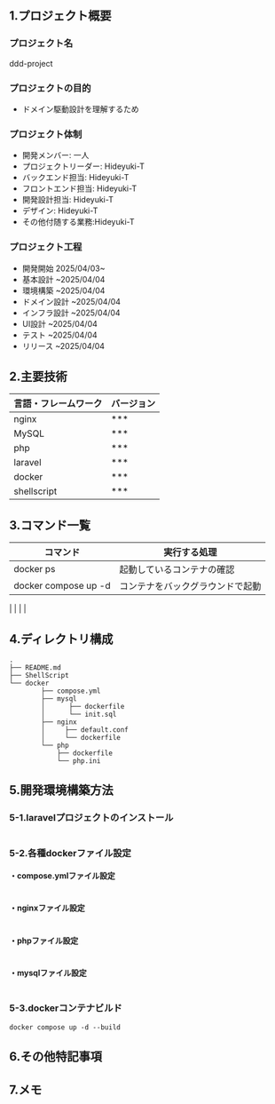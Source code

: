 ## 1.プロジェクト概要

### プロジェクト名

ddd-project

### プロジェクトの目的

- ドメイン駆動設計を理解するため

### プロジェクト体制

- 開発メンバー: 一人
- プロジェクトリーダー: Hideyuki-T
- バックエンド担当: Hideyuki-T
- フロントエンド担当: Hideyuki-T
- 開発設計担当: Hideyuki-T
- デザイン: Hideyuki-T
- その他付随する業務:Hideyuki-T

### プロジェクト工程
- 開発開始 2025/04/03~
- 基本設計 ~2025/04/04
- 環境構築 ~2025/04/04
- ドメイン設計 ~2025/04/04
- インフラ設計 ~2025/04/04
- UI設計 ~2025/04/04
- テスト ~2025/04/04
- リリース ~2025/04/04

## 2.主要技術
| 言語・フレームワーク   | バージョン |
|--------------|------------|
| nginx        | ***        |
| MySQL        | ***        |
| php          | ***        |
| laravel      | ***        |
| docker       | ***        |
| shellscript  | ***        |


## 3.コマンド一覧
| コマンド | 実行する処理 |
| --------|-----------|
| docker ps | 起動しているコンテナの確認 |
| docker compose up -d | コンテナをバックグラウンドで起動 |
|
|
|
|

## 4.ディレクトリ構成

```
.
├── README.md
├── ShellScript
└── docker
        ├── compose.yml
        ├── mysql
        │      ├── dockerfile
        │      └── init.sql
        ├── nginx
        │     ├── default.conf
        │     └── dockerfile
        └── php
            ├── dockerfile
            └── php.ini
```     


## 5.開発環境構築方法
### 5-1.laravelプロジェクトのインストール
```
```
### 5-2.各種dockerファイル設定
####  ・compose.ymlファイル設定
```
```
####  ・nginxファイル設定
```
```
####  ・phpファイル設定
```
```
####  ・mysqlファイル設定
```
```
### 5-3.dockerコンテナビルド
```
docker compose up -d --build
```

## 6.その他特記事項

## 7.メモ
